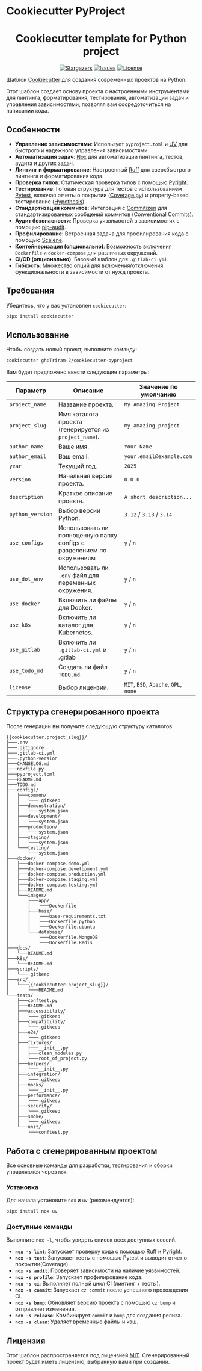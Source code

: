 # Cookiecutter PyProject

<h1 align="center">Cookiecutter template for Python project</h1>
<p align="center">
    <a href="https://github.com/Triram-2/cookiecutter-pyproject/stargazers">
        <img alt="Stargazers" src="https://img.shields.io/github/stars/Triram-2/cookiecutter-pyproject?style=for-the-badge&logo=starship&color=C9CBFF&logoColor=D9E0EE&labelColor=302D41"></a>
    <a href="https://github.com/Triram-2/cookiecutter-pyproject/issues">
        <img alt="Issues" src="https://img.shields.io/github/issues/Triram-2/cookiecutter-pyproject?style=for-the-badge&logo=gitbook&color=F2CDCD&logoColor=D9E0EE&labelColor=302D41"></a>
    <a href="https://github.com/Triram-2/cookiecutter-pyproject/blob/main/LICENSE">
        <img alt="License" src="https://img.shields.io/github/license/Triram-2/cookiecutter-pyproject?style=for-the-badge&logo=github&color=B5E8E0&logoColor=D9E0EE&labelColor=302D41"></a>
</p>

Шаблон [Cookiecutter](https://github.com/cookiecutter/cookiecutter) для создания современных проектов на Python.

Этот шаблон создает основу проекта с настроенными инструментами для линтинга, форматирования, тестирования, автоматизации задач и управления зависимостями, позволяя вам сосредоточиться на написании кода.

## Особенности

- **Управление зависимостями**: Использует `pyproject.toml` и [UV](https://github.com/astral-sh/uv) для быстрого и надежного управления зависимостями.
- **Автоматизация задач**: [Nox](https://nox.thea.codes/) для автоматизации линтинга, тестов, аудита и других задач.
- **Линтинг и форматирование**: Настроенный [Ruff](https://github.com/astral-sh/ruff) для сверхбыстрого линтинга и форматирования кода.
- **Проверка типов**: Статическая проверка типов с помощью [Pyright](https://github.com/microsoft/pyright).
- **Тестирование**: Готовая структура для тестов с использованием [Pytest](https://pytest.org/), включая отчеты о покрытии ([Coverage.py](https://coverage.readthedocs.io/)) и property-based тестирование ([Hypothesis](https://hypothesis.readthedocs.io/)).
- **Стандартизация коммитов**: Интеграция с [Commitizen](https://commitizen-tools.github.io/commitizen/) для стандартизированных сообщений коммитов (Conventional Commits).
- **Аудит безопасности**: Проверка уязвимостей в зависимостях с помощью [pip-audit](https://pypi.org/project/pip-audit/).
- **Профилирование**: Встроенная задача для профилирования кода с помощью [Scalene](https://github.com/plasma-umass/scalene).
- **Контейнеризация (опционально)**: Возможность включения `Dockerfile` и `docker-compose` для различных окружений.
- **CI/CD (опционально)**: Базовый шаблон для `.gitlab-ci.yml`.
- **Гибкость**: Множество опций для включения/отключения функциональности в зависимости от нужд проекта.

## Требования

Убедитесь, что у вас установлен `cookiecutter`:
```bash
pipx install cookiecutter
```

## Использование

Чтобы создать новый проект, выполните команду:

```bash
cookiecutter gh:Triram-2/cookiecutter-pyproject
```

Вам будет предложено ввести следующие параметры:

| Параметр | Описание                                                              | Значение по умолчанию                 |
|---|-----------------------------------------------------------------------|---------------------------------------|
| `project_name` | Название проекта.                                                     | `My Amazing Project`                  |
| `project_slug` | Имя каталога проекта (генерируется из `project_name`).                | `my_amazing_project`                  |
| `author_name` | Ваше имя.                                                             | `Your Name`                           |
| `author_email` | Ваш email.                                                            | `your.email@example.com`              |
| `year` | Текущий год.                                                          | `2025`                                |
| `version` | Начальная версия проекта.                                             | `0.0.0`                               |
| `description` | Краткое описание проекта.                                             | `A short description...`              |
| `python_version` | Выбор версии Python.                                                  | `3.12` / `3.13` / `3.14`              |
| `use_configs` | Использовать ли полноценную папку configs с разделением по окружениям | `y` / `n`                             |
| `use_dot_env` | Использовать ли `.env` файл для переменных окружения.                 | `y` / `n`                             |
| `use_docker` | Включить ли файлы для Docker.                                         | `y` / `n`                             |
| `use_k8s` | Включить ли каталог для Kubernetes.                                   | `y` / `n`                             |
| `use_gitlab` | Включить ли `.gitlab-ci.yml` и .gitlab                                | `y` / `n`                             |
| `use_todo_md` | Создать ли файл `TODO.md`.                                            | `y` / `n`                             |
| `license` | Выбор лицензии.                                                       | `MIT`, `BSD`, `Apache`, `GPL`, `none` |

## Структура сгенерированного проекта

После генерации вы получите следующую структуру каталогов:

```
{{cookiecutter.project_slug}}/
├───.env
├───.gitignore
├───.gitlab-ci.yml
├───.python-version
├───CHANGELOG.md
├───noxfile.py
├───pyproject.toml
├───README.md
├───TODO.md
├───configs/
│   ├───common/
│   │   └───.gitkeep
│   ├───demonstration/
│   │   └───system.json
│   ├───development/
│   │   └───system.json
│   ├───production/
│   │   └───system.json
│   ├───staging/
│   │   └───system.json
│   └───testing/
│       └───system.json
├───docker/
│   ├───docker-compose.demo.yml
│   ├───docker-compose.development.yml
│   ├───docker-compose.production.yml
│   ├───docker-compose.staging.yml
│   ├───docker-compose.testing.yml
│   ├───README.md
│   └───images/
│       ├───app/
│       │   └───Dockerfile
│       ├───base/
│       │   ├───base-requirements.txt
│       │   ├───Dockerfile.python
│       │   └───Dockerfile.ubuntu
│       └───database/
│           ├───Dockerfile.MongoDB
│           └───Dockerfile.Redis
├───docs/
│   └───README.md
├───k8s/
│   └───README.md
├───scripts/
│   └───.gitkeep
├───src/
│   └───{{cookiecutter.project_slug}}/
│       └───README.md
└───tests/
    ├───conftest.py
    ├───README.md
    ├───accessibility/
    │   └───.gitkeep
    ├───compatibility/
    │   └───.gitkeep
    ├───e2e/
    │   └───.gitkeep
    ├───fixtures/
    │   ├───__init__.py
    │   ├───clean_modules.py
    │   └───root_of_project.py
    ├───helpers/
    │   └───__init__.py
    ├───integration/
    │   └───.gitkeep
    ├───mocks/
    │   └───__init__.py
    ├───performance/
    │   └───.gitkeep
    ├───security/
    │   └───.gitkeep
    ├───smoke/
    │   └───.gitkeep
    └───unit/
        └───conftest.py
```

## Работа с сгенерированным проектом

Все основные команды для разработки, тестирования и сборки управляются через `nox`.

### Установка

Для начала установите `nox` и `uv` (рекомендуется):
```bash
pipx install nox uv
```

### Доступные команды

Выполните `nox -l`, чтобы увидеть список всех доступных сессий.

- **`nox -s lint`**: Запускает проверку кода с помощью Ruff и Pyright.
- **`nox -s test`**: Запускает тесты с помощью Pytest и выводит отчет о покрытии(Coverage).
- **`nox -s audit`**: Проверяет зависимости на наличие уязвимостей.
- **`nox -s profile`**: Запускает профилирование кода.
- **`nox -s ci`**: Выполняет полный цикл CI (линтинг + тесты).
- **`nox -s commit`**: Запускает `cz commit` после успешного прохождения CI.
- **`nox -s bump`**: Обновляет версию проекта с помощью `cz bump` и отправляет изменения.
- **`nox -s release`**: Комбинирует `commit` и `bump` для создания релиза.
- **`nox -s clean`**: Удаляет временные файлы и кэш.

## Лицензия

Этот шаблон распространяется под лицензией [MIT](./LICENSE). Сгенерированный проект будет иметь лицензию, выбранную вами при создании.
